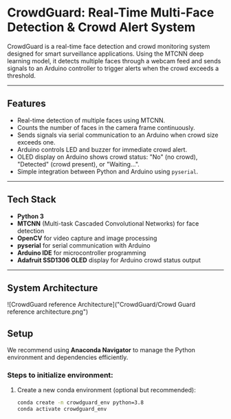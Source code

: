 # CrowdGuard: Real-Time Multi-Face Detection & Crowd Alert System

CrowdGuard is a real-time face detection and crowd monitoring system designed for smart surveillance applications. Using the MTCNN deep learning model, it detects multiple faces through a webcam feed and sends signals to an Arduino controller to trigger alerts when the crowd exceeds a threshold.

---

## Features

- Real-time detection of multiple faces using MTCNN.
- Counts the number of faces in the camera frame continuously.
- Sends signals via serial communication to an Arduino when crowd size exceeds one.
- Arduino controls LED and buzzer for immediate crowd alert.
- OLED display on Arduino shows crowd status: "No" (no crowd), "Detected" (crowd present), or "Waiting...".
- Simple integration between Python and Arduino using `pyserial`.

---

## Tech Stack

- **Python 3**  
- **MTCNN** (Multi-task Cascaded Convolutional Networks) for face detection  
- **OpenCV** for video capture and image processing  
- **pyserial** for serial communication with Arduino  
- **Arduino IDE** for microcontroller programming  
- **Adafruit SSD1306 OLED** display for Arduino crowd status output  

---



## System Architecture

![CrowdGuard reference Architecture]("CrowdGuard/Crowd Guard reference architecture.png")

## Setup

We recommend using **Anaconda Navigator** to manage the Python environment and dependencies efficiently.

### Steps to initialize environment:

1. Create a new conda environment (optional but recommended):

   ```bash
   conda create -n crowdguard_env python=3.8
   conda activate crowdguard_env
